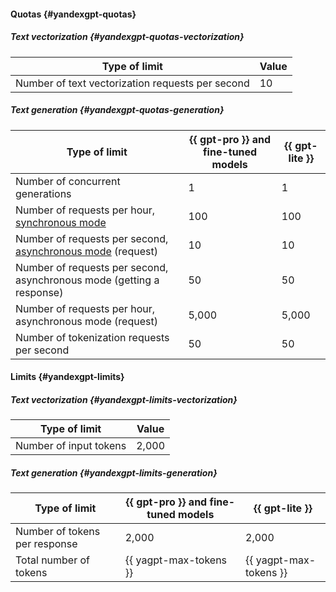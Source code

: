 #### Quotas {#yandexgpt-quotas}

##### Text vectorization {#yandexgpt-quotas-vectorization}

| Type of limit | Value |
----- | -----
| Number of text vectorization requests per second | 10 |

##### Text generation {#yandexgpt-quotas-generation}

| Type of limit | {{ gpt-pro }} and fine-tuned models | {{ gpt-lite }} |
----- | ----- | -----
| Number of concurrent generations | 1 | 1 |
| Number of requests per hour, [synchronous mode](../yandexgpt/concepts/index.md#working-mode) | 100 | 100 |
| Number of requests per second, [asynchronous mode](../yandexgpt/concepts/index.md#working-mode) (request) | 10 | 10 |
| Number of requests per second, asynchronous mode (getting a response) | 50 | 50 |
| Number of requests per hour, asynchronous mode (request) | 5,000 | 5,000 |
| Number of tokenization requests per second | 50 | 50 |

#### Limits {#yandexgpt-limits}

##### Text vectorization {#yandexgpt-limits-vectorization}

| Type of limit | Value |
----- | -----
| Number of input tokens | 2,000 |

##### Text generation {#yandexgpt-limits-generation}

| Type of limit | {{ gpt-pro }} and fine-tuned models | {{ gpt-lite }} |
----- | ----- | -----
| Number of tokens per response | 2,000 | 2,000 |
| Total number of tokens | {{ yagpt-max-tokens }} | {{ yagpt-max-tokens }} |
